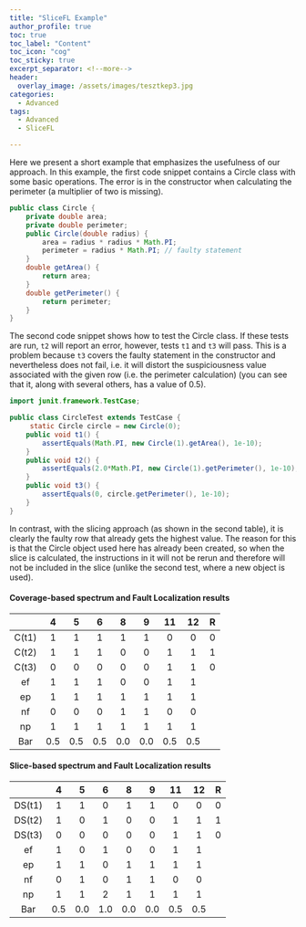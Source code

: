 ```yaml
---
title: "SliceFL Example"
author_profile: true
toc: true
toc_label: "Content"
toc_icon: "cog"
toc_sticky: true
excerpt_separator: <!--more-->
header:
  overlay_image: /assets/images/tesztkep3.jpg
categories:
  - Advanced
tags:
  - Advanced
  - SliceFL

---
```

Here we present a short example that emphasizes the usefulness of our approach. <!--more-->
In this example, the first code snippet contains a Circle class with some basic operations. The error is in the constructor when calculating the perimeter (a multiplier of two is missing). 


```java
public class Circle {
    private double area;
    private double perimeter;
    public Circle(double radius) {
        area = radius * radius * Math.PI;
        perimeter = radius * Math.PI; // faulty statement
    }
    double getArea() {
        return area;
    }
    double getPerimeter() {
        return perimeter;
    }
}
```
The second code snippet shows how to test the Circle class. If these tests are run, `t2` will report an error, however, tests `t1` and `t3` will pass. This is a problem because `t3` covers the faulty statement in the constructor and nevertheless does not fail, i.e. it will distort the suspiciousness value associated with the given row (i.e. the perimeter calculation) (you can see that it, along with several others, has a value of 0.5).

```java
import junit.framework.TestCase;

public class CircleTest extends TestCase {
	 static Circle circle = new Circle(0);
    public void t1() {
        assertEquals(Math.PI, new Circle(1).getArea(), 1e-10);
    }
    public void t2() {
        assertEquals(2.0*Math.PI, new Circle(1).getPerimeter(), 1e-10);
    }
    public void t3() {
        assertEquals(0, circle.getPerimeter(), 1e-10);
    }
}
```

In contrast, with the slicing approach (as shown in the second table), it is clearly the faulty row that already gets the highest value. The reason for this is that the Circle object used here has already been created, so when the slice is calculated, the instructions in it will not be rerun and therefore will not be included in the slice (unlike the second test, where a new object is used).

#### Coverage-based spectrum and Fault Localization results

|       |  4  |  5  |  6  |  8  |  9  |  11 |  12 | R |
|:-----:|:---:|:---:|:---:|:---:|:---:|:---:|:---:|:-:|
| C(t1) |  1  |  1  |  1  |  1  |  1  |  0  |  0  | 0 |
| C(t2) |  1  |  1  |  1  |  0  |  0  |  1  |  1  | 1 |
| C(t3) |  0  |  0  |  0  |  0  |  0  |  1  |  1  | 0 |
| ef    |  1  |  1  |  1  |  0  |  0  |  1  |  1  |   |
| ep    |  1  |  1  |  1  |  1  |  1  |  1  |  1  |   |
| nf    |  0  |  0  |  0  |  1  |  1  |  0  |  0  |   |
| np    |  1  |  1  |  1  |  1  |  1  |  1  |  1  |   |
| Bar   | 0.5 | 0.5 | 0.5 | 0.0 | 0.0 | 0.5 | 0.5 |   |

#### Slice-based spectrum and Fault Localization results

|        |  4  |  5  |  6  |  8  |  9  |  11 |  12 | R |
|:------:|:---:|:---:|:---:|:---:|:---:|:---:|:---:|:-:|
| DS(t1) |  1  |  1  |  0  |  1  |  1  |  0  |  0  | 0 |
| DS(t2) |  1  |  0  |  1  |  0  |  0  |  1  |  1  | 1 |
| DS(t3) |  0  |  0  |  0  |  0  |  0  |  1  |  1  | 0 |
| ef     |  1  |  0  |  1  |  0  |  0  |  1  |  1  |   |
| ep     |  1  |  1  |  0  |  1  |  1  |  1  |  1  |   |
| nf     |  0  |  1  |  0  |  1  |  1  |  0  |  0  |   |
| np     |  1  |  1  |  2  |  1  |  1  |  1  |  1  |   |
| Bar    | 0.5 | 0.0 | 1.0 | 0.0 | 0.0 | 0.5 | 0.5 |   |